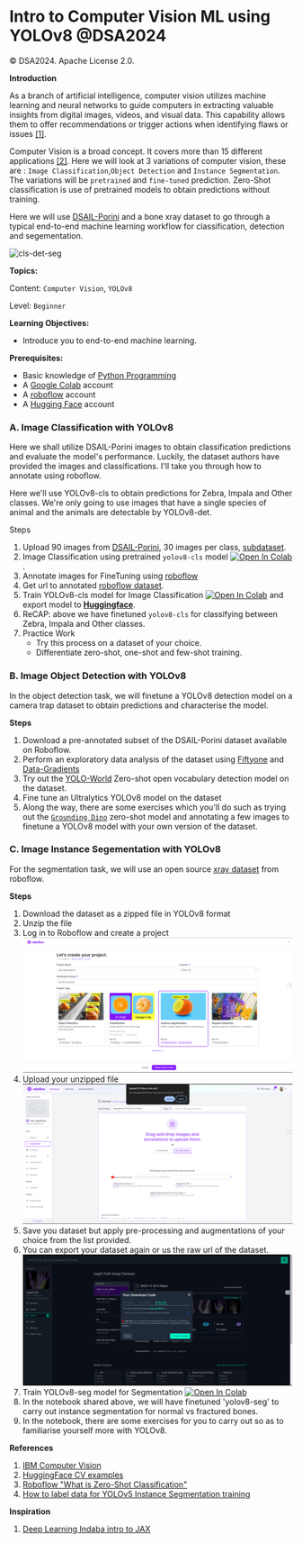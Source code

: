 # Intro to Computer Vision ML using YOLOv8 @DSA2024

© DSA2024. Apache License 2.0.

**Introduction**

As a branch of artificial intelligence, computer vision utilizes machine learning and neural networks to guide computers in extracting valuable insights from digital images, videos, and visual data. This capability allows them to offer recommendations or trigger actions when identifying flaws or issues [[1]](https://www.ibm.com/topics/computer-vision).

Computer Vision is a broad concept. It covers more than 15 different applications [[2]](https://huggingface.co/datasets). Here we will look at 3 variations of computer vision, these are : `Image Classification`,`Object Detection` and `Instance Segmentation`. The variations will be `pretrained` and `fine-tuned` prediction. Zero-Shot classification is use of pretrained models to obtain predictions without training.

Here we will use [DSAIL-Porini](https://data.mendeley.com/datasets/6mhrhn7rxc/6) and a bone xray dataset to go through a typical end-to-end machine learning workflow for classification, detection and segementation.


![cls-det-seg](https://github.com/Marconi-Lab/dsa_2024/assets/54037190/2692c40b-591e-4a77-b700-04d51e055b71)

**Topics:**

Content: `Computer Vision`, `YOLOv8`

Level: `Beginner`

**Learning Objectives:**
- Introduce you to end-to-end machine learning.

**Prerequisites:**
- Basic knowledge of [Python Programming](https://ocw.mit.edu/courses/6-0001-introduction-to-computer-science-and-programming-in-python-fall-2016/)
- A [Google Colab](https://colab.research.google.com/) account
- A [roboflow](https://app.roboflow.com/login) account
- A [Hugging Face](https://huggingface.co/join)  account


<!-- #region -->
### A. Image Classification with YOLOv8

Here we shall utilize DSAIL-Porini images to obtain classification predictions and evaluate the model's performance. Luckily, the dataset authors have provided the images and classifications. I'll take you through how to annotate using roboflow.


Here we'll use YOLOv8-cls to obtain predictions for Zebra, Impala and Other classes. We're only going to use images that have a single species of animal and the animals are detectable by YOLOv8-det.

Steps
1. Upload 90 images from [DSAIL-Porini](https://data.mendeley.com/datasets/6mhrhn7rxc/6), 30 images per class, [subdataset]().
2. Image Classification using pretrained `yolov8-cls` model <a target="_blank" href="https://colab.research.google.com/github/https://colab.research.google.com/github/Marconi-Lab/dsa_2024/blob/yuri/dsa2024_yolov8_classification_zero_shot.ipynb"><img src="https://colab.research.google.com/assets/colab-badge.svg" alt="Open In Colab"/></a>.
3. Annotate images for FineTuning using [roboflow](https://app.roboflow.com/)
4. Get url to annotated [roboflow dataset](https://app.roboflow.com/ds/U8eETZqOAo?key=9AAIElFVFm).
5. Train YOLOv8-cls model for Image Classification <a target="_blank" href="https://colab.research.google.com/github/Marconi-Lab/dsa_2024/blob/yuri/dsa2024-yolov8-classification-training.ipynb"><img src="https://colab.research.google.com/assets/colab-badge.svg" alt="Open In Colab"/></a> and export model to [**Huggingface**](https://huggingface.co/). 
6. ReCAP: above we have finetuned `yolov8-cls` for classifying between Zebra, Impala and Other classes.
7. Practice Work
   - Try this process on a dataset of your choice.
   - Differentiate zero-shot, one-shot and few-shot training.
<!-- #endregion -->

### B. Image Object Detection with YOLOv8

In the object detection task, we will finetune a YOLOv8 detection model on a camera trap dataset to obtain predictions and characterise the model.

**Steps**

1. Download a pre-annotated subset of the DSAIL-Porini dataset available on Roboflow.
2. Perform an exploratory data analysis of the dataset using [Fiftyone](https://docs.voxel51.com/) and [Data-Gradients](https://github.com/Deci-AI/data-gradients/)
3. Try out the [YOLO-World](https://docs.ultralytics.com/models/yolo-world/) Zero-shot open vocabulary detection model on the dataset.
4. Fine tune an Ultralytics YOLOv8 model on the dataset
5. Along the way, there are some exercises which you'll do such as trying out the [`Grounding Dino`](https://github.com/IDEA-Research/GroundingDINO) zero-shot model and annotating a few images to finetune a YOLOv8 model with your own version of the dataset.
   
### C. Image Instance Segementation with YOLOv8

For the segmentation task, we will use an open source [xray dataset](https://universe.roboflow.com/bonefrac/seg-2-full/dataset/10) from roboflow.

**Steps**

1. Download the dataset as a zipped file in YOLOv8 format 
2. Unzip the file
3. Log in to Roboflow and create a project ![](https://github.com/Marconi-Lab/dsa_2024/blob/main/assets/Screenshot%20(1).png)
4. Upload your unzipped file ![](https://github.com/Marconi-Lab/dsa_2024/blob/main/assets/Screenshot%20(3).png)
5. Save you dataset but apply pre-processing and augmentations of your choice from the list provided.
6. You can export your dataset again or us the raw url of the dataset. ![](https://github.com/Marconi-Lab/dsa_2024/blob/main/assets/Screenshot%20(5).png)
7. Train YOLOv8-seg model for Segmentation  <a target="_blank" href="https://colab.research.google.com/drive/1xssxI7c9fvIi1K0h_HqeT_U-BsnrMRSL?usp=sharing"><img src="https://colab.research.google.com/assets/colab-badge.svg" alt="Open In Colab"/></a>
8. In the notebook shared above, we will have finetuned 'yolov8-seg' to carry out instance segmentation for normal vs fractured bones.
9. In the notebook, there are some exercises for you to carry out so as to familiarise yourself more with YOLOv8.


**References**

1. [IBM Computer Vision](https://www.ibm.com/topics/computer-vision)
2. [HuggingFace CV examples](https://huggingface.co/datasets)
3. [Roboflow "What is Zero-Shot Classification"](https://blog.roboflow.com/what-is-zero-shot-classification/#:~:text=Zero%2Dshot%20classification%20models%20are,CLIP)
4. [How to label data for YOLOv5 Instance Segmentation training](https://roboflow.com/how-to-label/yolov5-segmentation)

**Inspiration**

1. [Deep Learning Indaba intro to JAX](https://github.com/deep-learning-indaba/indaba-pracs-2022/blob/main/practicals/Introduction_to_ML_using_JAX.ipynb)
